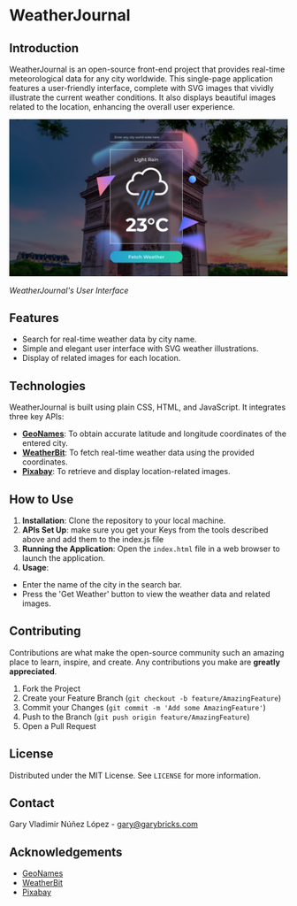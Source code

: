 # WeatherJournal

## Introduction
WeatherJournal is an open-source front-end project that provides real-time meteorological data for any city worldwide. This single-page application features a user-friendly interface, complete with SVG images that vividly illustrate the current weather conditions. It also displays beautiful images related to the location, enhancing the overall user experience.

![WeatherJournal App Interface](/images/screenshot.png)

*WeatherJournal's User Interface*

## Features
- Search for real-time weather data by city name.
- Simple and elegant user interface with SVG weather illustrations.
- Display of related images for each location.

## Technologies
WeatherJournal is built using plain CSS, HTML, and JavaScript. It integrates three key APIs:
- [**GeoNames**](http://www.geonames.org/): To obtain accurate latitude and longitude coordinates of the entered city.
- [**WeatherBit**](https://www.weatherbit.io/): To fetch real-time weather data using the provided coordinates.
- [**Pixabay**](https://pixabay.com/): To retrieve and display location-related images.

## How to Use
1. **Installation**: Clone the repository to your local machine.
2. **APIs Set Up**: make sure you get your Keys from the tools described above and add them to the index.js file
2. **Running the Application**: Open the `index.html` file in a web browser to launch the application.
3. **Usage**: 
- Enter the name of the city in the search bar.
- Press the 'Get Weather' button to view the weather data and related images.

## Contributing
Contributions are what make the open-source community such an amazing place to learn, inspire, and create. Any contributions you make are **greatly appreciated**.

1. Fork the Project
2. Create your Feature Branch (`git checkout -b feature/AmazingFeature`)
3. Commit your Changes (`git commit -m 'Add some AmazingFeature'`)
4. Push to the Branch (`git push origin feature/AmazingFeature`)
5. Open a Pull Request

## License
Distributed under the MIT License. See `LICENSE` for more information.

## Contact
Gary Vladimir Núñez López - [gary@garybricks.com](mailto:gary@garybricks.com)

## Acknowledgements
- [GeoNames](http://www.geonames.org/)
- [WeatherBit](https://www.weatherbit.io/)
- [Pixabay](https://pixabay.com/)
